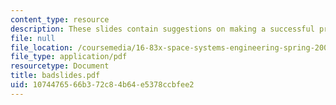```yaml
---
content_type: resource
description: These slides contain suggestions on making a successful presentation.
file: null
file_location: /coursemedia/16-83x-space-systems-engineering-spring-2002-spring-2003/1074476566b372c84b64e5378ccbfee2_badslides.pdf
file_type: application/pdf
resourcetype: Document
title: badslides.pdf
uid: 10744765-66b3-72c8-4b64-e5378ccbfee2
---
```

